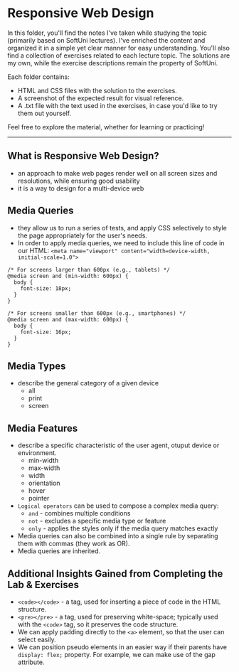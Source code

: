 # Responsive Web Design

In this folder, you'll find the notes I've taken while studying the topic (primarily based on SoftUni lectures). I've enriched the content and organized it in a simple yet clear manner for easy understanding. You'll also find a collection of exercises related to each lecture topic. The solutions are my own, while the exercise descriptions remain the property of SoftUni.

Each folder contains:

* HTML and CSS files with the solution to the exercises.
* A screenshot of the expected result for visual reference.
* A .txt file with the text used in the exercises, in case you'd like to try them out yourself.

Feel free to explore the material, whether for learning or practicing!

<hr>

## What is Responsive Web Design?

* an approach to make web pages render well on all screen sizes and resolutions, while ensuring good usability
* it is a way to design for a multi-device web

## Media Queries
* they allow us to run a series of tests, and apply CSS selectively to style the page appropriately for the user's needs.
* In order to apply media queries, we need to include this line of code in our HTML: `<meta name="viewport" content="width=device-width, initial-scale=1.0">`
```
/* For screens larger than 600px (e.g., tablets) */
@media screen and (min-width: 600px) {
  body {
    font-size: 18px;
  }
}

/* For screens smaller than 600px (e.g., smartphones) */
@media screen and (max-width: 600px) {
  body {
    font-size: 16px;
  }
}
```

## Media Types
* describe the general category of a given device
    * all
    * print
    * screen

## Media Features
* describe a specific characteristic of the user agent, otuput device or environment.
    * min-width
    * max-width
    * width
    * orientation
    * hover
    * pointer
* `Logical operators` can be used to compose a complex media query:
    * `and` - combines multiple conditions
    * `not` - excludes a specific media type or feature
    * `only` - applies the styles only if the media query matches exactly
* Media queries can also be combined into a single rule by separating them with commas (they work as OR).
* Media queries are inherited.

## Additional Insights Gained from Completing the Lab & Exercises
* `<code></code>` - a tag, used for inserting a piece of code in the HTML structure.
* `<pre></pre>` - a tag, used for preserving white-space; typically used with the `<code>` tag, so it preserves the code structure.
* We can apply padding directly to the `<a>` element, so that the user can select easily. 
* We can position pseudo elements in an easier way if their parents have `display: flex;` property. For example, we can make use of the gap attribute.